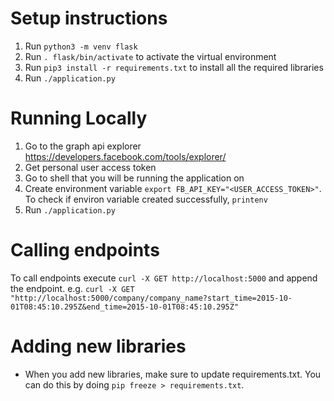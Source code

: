 Setup instructions
==================
1. Run `python3 -m venv flask`
2. Run `. flask/bin/activate` to activate the virtual environment
3. Run `pip3 install -r requirements.txt` to install all the required libraries
4. Run `./application.py`

Running Locally
==================
1. Go to the graph api explorer https://developers.facebook.com/tools/explorer/
2. Get personal user access token
3. Go to shell that you will be running the application on
4. Create environment variable `export FB_API_KEY="<USER_ACCESS_TOKEN>"`. To check if environ variable created successfully, `printenv`
5. Run `./application.py`

Calling endpoints
=================
To call endpoints execute `curl -X GET http://localhost:5000` and append the endpoint.
e.g. `curl -X GET "http://localhost:5000/company/company_name?start_time=2015-10-01T08:45:10.295Z&end_time=2015-10-01T08:45:10.295Z"`

Adding new libraries
====================
- When you add new libraries, make sure to update requirements.txt. You can do this by doing `pip freeze > requirements.txt`.
